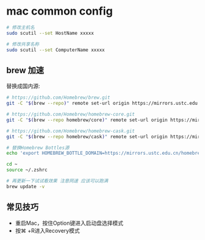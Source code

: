 # mac common config

```bash
# 修改主机名
sudo scutil --set HostName xxxxx

# 修改共享名称
sudo scutil --set ComputerName xxxxx
```

## brew 加速

替换成国内源:

```bash
# https://github.com/Homebrew/brew.git
git -C "$(brew --repo)" remote set-url origin https://mirrors.ustc.edu.cn/brew.git

# https://github.com/Homebrew/homebrew-core.git
git -C "$(brew --repo homebrew/core)" remote set-url origin https://mirrors.ustc.edu.cn/homebrew-core.git

# https://github.com/Homebrew/homebrew-cask.git
git -C "$(brew --repo homebrew/cask)" remote set-url origin https://mirrors.ustc.edu.cn/homebrew-cask.git

# 替换Homebrew Bottles源
echo 'export HOMEBREW_BOTTLE_DOMAIN=https://mirrors.ustc.edu.cn/homebrew-bottles' >> ~/.zshrc

cd ~
source ~/.zshrc

# 再更新一下试试看效果 注意网速 应该可以跑满
brew update -v
```

## 常见技巧

- 重启Mac，按住Option键进入启动盘选择模式
- 按⌘ +R进入Recovery模式
